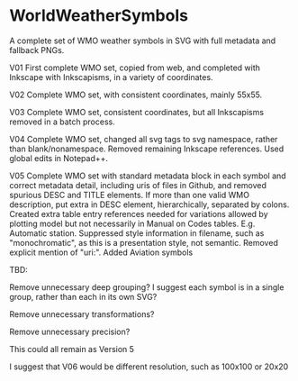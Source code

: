WorldWeatherSymbols
===================

A complete set of WMO weather symbols in SVG with full metadata and fallback PNGs.

V01 First complete WMO set, copied from web, and completed with Inkscape with Inkscapisms, in a variety of coordinates.

V02 Complete WMO set, with consistent coordinates, mainly 55x55.

V03 Complete WMO set, consistent coordinates, but all Inkscapisms removed in a batch process.

V04 Complete WMO set, changed all svg tags to svg namespace, rather than blank/nonamespace. Removed remaining Inkscape references. Used global edits in Notepad++.

V05 Complete WMO set with standard metadata block in each symbol and correct metadata detail, including uris of files in Github, and removed spurious DESC and TITLE elements. If more than one valid WMO description, put extra in DESC element, hierarchically, separated by colons. 
Created extra table entry references needed for variations allowed by plotting model but not necessarily in Manual on Codes tables. E.g. Automatic station.
Suppressed style information in filename, such as "monochromatic", as this is a presentation style, not semantic.
Removed explicit mention of "uri:".
Added Aviation symbols

TBD:

Remove unnecessary deep grouping? I suggest each symbol is in a single group, rather than each in its own SVG?

Remove unnecessary transformations?

Remove unnecessary precision?

This could all remain as Version 5

I suggest that V06 would be different resolution, such as 100x100 or 20x20

